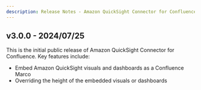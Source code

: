 ```yaml
---
description: Release Notes - Amazon QuickSight Connector for Confluence
---
```


## v3.0.0 - 2024/07/25

This is the initial public release of Amazon QuickSight Connector for Confluence. Key features include:

- Embed Amazon QuickSight visuals and dashboards as a Confluence Marco
- Overriding the height of the embedded visuals or dashboards
